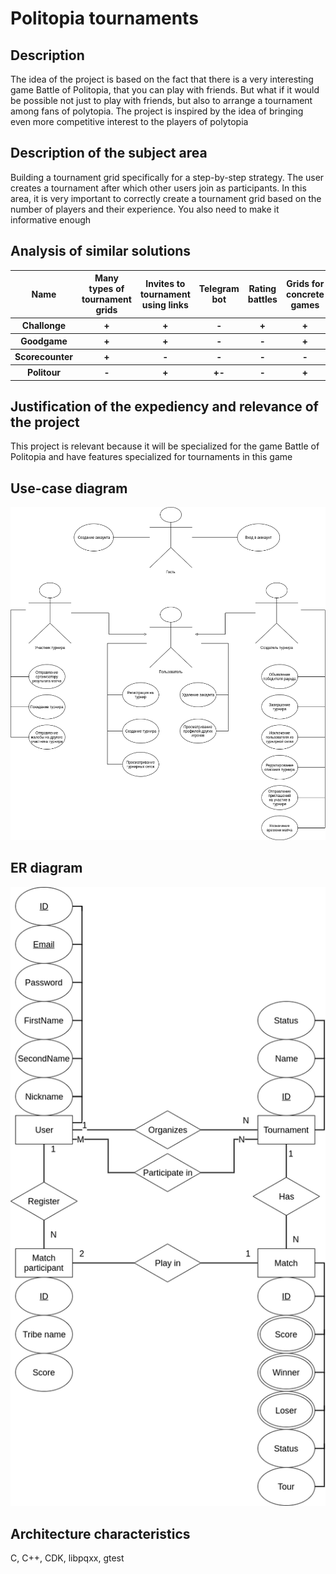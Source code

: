 # Politopia tournaments

## Description
The idea of the project is based on the fact that there is a very interesting game Battle of Politopia,
that you can play with friends. But what if it would be possible
not just to play with friends, but also to arrange a tournament among
fans of polytopia.
The project is inspired by the idea of bringing even more
competitive interest to the players of polytopia

## Description of the subject area

Building a tournament grid specifically for a step-by-step strategy.
The user creates a tournament after which other users join as participants.
In this area, it is very important to correctly create a tournament grid
based on the number of players and their experience.
You also need to make it informative enough

## Analysis of similar solutions

<table>
  <tr>
    <th> Name </th>
    <th> Many types of tournament grids </th>
    <th> Invites to tournament using links </th>
    <th> Telegram bot </th>
    <th> Rating battles </th>
    <th> Grids for concrete games </th>
  </tr>
  <tr>
    <th> Challonge </th>
    <th> + </th>
    <th> + </th>
    <th> - </th>
    <th> + </th>
    <th> + </th>
  </tr>
  <tr>
    <th> Goodgame </th>
    <th> + </th>
    <th> + </th>
    <th> - </th>
    <th> - </th>
    <th> + </th>
  </tr>
  <tr>
    <th> Scorecounter </th>
    <th> + </th>
    <th> - </th>
    <th> - </th>
    <th> - </th>
    <th> - </th>
  </tr>
  <tr>
    <th> Politour </th>
    <th> - </th>
    <th> + </th>
    <th> +- </th>
    <th> - </th>
    <th> + </th>
  </tr>
</table>

## Justification of the expediency and relevance of the project
This project is relevant because it will be specialized for the game Battle of Politopia
and have features specialized for tournaments in this game

## Use-case diagram

![](./lab_01/use-case.drawio.png)

## ER diagram

![](./lab_01/ER_Diagram_Updated.png)

## Architecture characteristics

C, C++, CDK, libpqxx, gtest 

